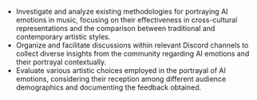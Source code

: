 - Investigate and analyze existing methodologies for portraying AI emotions in music, focusing on their effectiveness in cross-cultural representations and the comparison between traditional and contemporary artistic styles.
- Organize and facilitate discussions within relevant Discord channels to collect diverse insights from the community regarding AI emotions and their portrayal contextually.
- Evaluate various artistic choices employed in the portrayal of AI emotions, considering their reception among different audience demographics and documenting the feedback obtained.